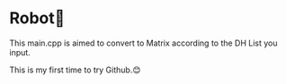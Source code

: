 # Robot🤖
This main.cpp is aimed to convert to Matrix according to the DH List you input.

This is my first time to try Github.😊
